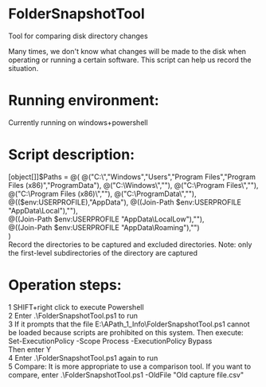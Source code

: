# FolderSnapshotTool
Tool for comparing disk directory changes


Many times, we don't know what changes will be made to the disk when operating or running a certain software. This script can help us record the situation.

# Running environment:
Currently running on windows+powershell

# Script description:
[object[]]$Paths = @(  
@("C:\","Windows","Users","Program Files","Program Files (x86)","ProgramData"),  
@("C:\Windows\",""),  
@("C:\Program Files\",""),  
@("C:\Program Files (x86)\",""),  
@("C:\ProgramData\",""),  
@(($env:USERPROFILE),"AppData"),
@((Join-Path $env:USERPROFILE "AppData\Local\"),""),  
@((Join-Path $env:USERPROFILE "AppData\LocalLow\"),""),  
@((Join-Path $env:USERPROFILE "AppData\Roaming\"),"")  
)  
Record the directories to be captured and excluded directories. Note: only the first-level subdirectories of the directory are captured

# Operation steps:
1 SHIFT+right click to execute Powershell  
2 Enter .\FolderSnapshotTool.ps1 to run  
3 If it prompts that the file E:\APath_1_Info\FolderSnapshotTool.ps1 cannot be loaded because scripts are prohibited on this system. Then execute:  
Set-ExecutionPolicy -Scope Process -ExecutionPolicy Bypass  
Then enter Y  
4 Enter .\FolderSnapshotTool.ps1 again to run  
5 Compare: It is more appropriate to use a comparison tool. If you want to compare, enter .\FolderSnapshotTool.ps1 -OldFile "Old capture file.csv"  

